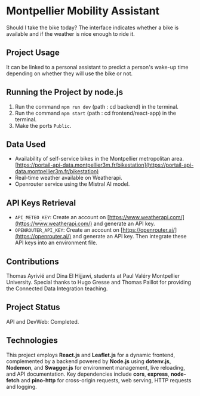 # Montpellier Mobility Assistant
Should I take the bike today? The interface indicates whether a bike is available and if the weather is nice enough to ride it.

## Project Usage
It can be linked to a personal assistant to predict a person's wake-up time depending on whether they will use the bike or not.

## Running the Project by node.js
1. Run the command `npm run dev` (path : cd backend) in the terminal.
2. Run the command `npm start` (path : cd frontend/react-app) in the terminal.
3. Make the ports `Public`.

## Data Used
- Availability of self-service bikes in the Montpellier metropolitan area. [https://portail-api-data.montpellier3m.fr/bikestation](https://portail-api-data.montpellier3m.fr/bikestation)
- Real-time weather available on Weatherapi.
- Openrouter service using the Mistral AI model.

## API Keys Retrieval
- `API_METEO_KEY`: Create an account on [https://www.weatherapi.com/](https://www.weatherapi.com/) and generate an API key.
- `OPENROUTER_API_KEY`: Create an account on [https://openrouter.ai/](https://openrouter.ai/) and generate an API key.
Then integrate these API keys into an environment file.

## Contributions
Thomas Ayrivié and Dina El Hijjawi, students at Paul Valéry Montpellier University.
Special thanks to Hugo Gresse and Thomas Paillot for providing the Connected Data Integration teaching.

## Project Status
API and DevWeb: Completed.

## Technologies 
This project employs **React.js** and **Leaflet.js** for a dynamic frontend, complemented by a backend powered by **Node.js** using **dotenv.js**, **Nodemon**, and **Swagger.js** for environment management, live reloading, and API documentation. Key dependencies include **cors**, **express**, **node-fetch** and **pino-http** for cross-origin requests, web serving, HTTP requests and logging.